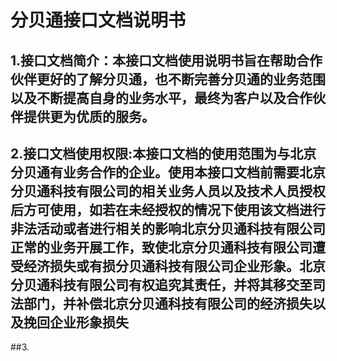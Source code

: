 # 分贝通接口文档说明书
## 1.接口文档简介：本接口文档使用说明书旨在帮助合作伙伴更好的了解分贝通，也不断完善分贝通的业务范围以及不断提高自身的业务水平，最终为客户以及合作伙伴提供更为优质的服务。
## 2.接口文档使用权限:本接口文档的使用范围为与北京分贝通有业务合作的企业。使用本接口文档前需要北京分贝通科技有限公司的相关业务人员以及技术人员授权后方可使用，如若在未经授权的情况下使用该文档进行非法活动或者进行相关的影响北京分贝通科技有限公司正常的业务开展工作，致使北京分贝通科技有限公司遭受经济损失或有损分贝通科技有限公司企业形象。北京分贝通科技有限公司有权追究其责任，并将其移交至司法部门，并补偿北京分贝通科技有限公司的经济损失以及挽回企业形象损失
##3.

